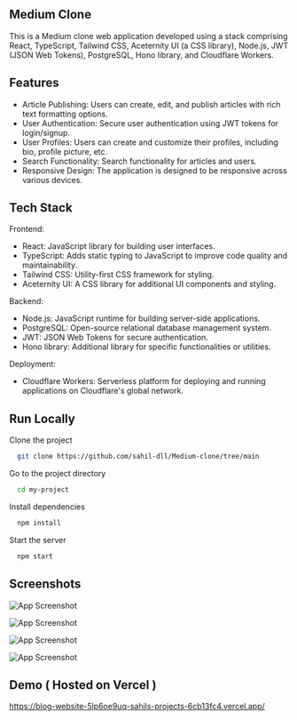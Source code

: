 
## Medium Clone

This is a Medium clone web application developed using a stack comprising React, TypeScript, Tailwind CSS, Aceternity UI (a CSS library), Node.js, JWT (JSON Web Tokens), PostgreSQL, Hono library, and Cloudflare Workers.


## Features

- Article Publishing: Users can create, edit, and publish articles with rich text formatting options.
- User Authentication: Secure user authentication using JWT tokens for login/signup.
- User Profiles: Users can create and customize their profiles, including bio, profile picture, etc.
- Search Functionality: Search functionality for articles and users.
- Responsive Design: The application is designed to be responsive across various devices.



## Tech Stack
Frontend:

- React: JavaScript library for building user interfaces.
- TypeScript: Adds static typing to JavaScript to improve code quality and maintainability.
- Tailwind CSS: Utility-first CSS framework for styling.
- Aceternity UI: A CSS library for additional UI components and styling.

Backend:
- Node.js: JavaScript runtime for building server-side applications.
- PostgreSQL: Open-source relational database management system.
- JWT: JSON Web Tokens for secure authentication.
- Hono library: Additional library for specific functionalities or utilities.

Deployment:

- Cloudflare Workers: Serverless platform for deploying and running applications on Cloudflare's global network.
## Run Locally

Clone the project

```bash
  git clone https://github.com/sahil-dll/Medium-clone/tree/main
```

Go to the project directory

```bash
  cd my-project
```

Install dependencies

```bash
  npm install
```

Start the server

```bash
  npm start
```


## Screenshots

![App Screenshot](https://i.ibb.co/27BS9jj/image.png)

![App Screenshot](https://i.ibb.co/86KcCSt/image.png)

![App Screenshot](https://i.ibb.co/gDKRtcz/image.png)

![App Screenshot](https://i.ibb.co/FmpdPJN/image.png)


## Demo ( Hosted on Vercel )


https://blog-website-5lp6oe9uq-sahils-projects-6cb13fc4.vercel.app/
